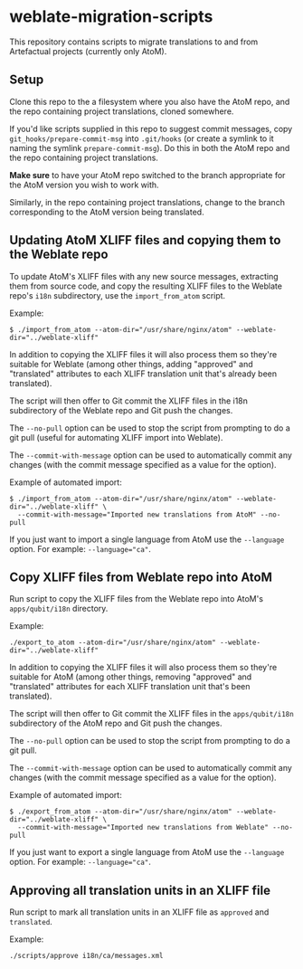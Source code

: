 # weblate-migration-scripts

This repository contains scripts to migrate translations to and from
Artefactual projects (currently only AtoM).


Setup
-----

Clone this repo to the a filesystem where you also have the AtoM repo, and the
repo containing project translations, cloned somewhere.

If you'd like scripts supplied in this repo to suggest commit messages, copy
`git_hooks/prepare-commit-msg` into `.git/hooks` (or create a symlink to it
naming the symlink `prepare-commit-msg`). Do this in both the AtoM repo and the
repo containing project translations.

**Make sure** to have your AtoM repo switched to the branch appropriate for the
AtoM version you wish to work with.

Similarly, in the repo containing project translations, change to the branch
corresponding to the AtoM version being translated.


Updating AtoM XLIFF files and copying them to the Weblate repo
--------------------------------------------------------------

To update AtoM's XLIFF files with any new source messages, extracting them from
source code, and copy the resulting XLIFF files to the Weblate repo's `i18n`
subdirectory, use the `import_from_atom` script.

Example:

    $ ./import_from_atom --atom-dir="/usr/share/nginx/atom" --weblate-dir="../weblate-xliff"

In addition to copying the XLIFF files it will also process them so they're
suitable for Weblate (among other things, adding "approved" and "translated"
attributes to each XLIFF translation unit that's already been translated).

The script will then offer to Git commit the XLIFF files in the i18n
subdirectory of the Weblate repo and Git push the changes.

The `--no-pull` option can be used to stop the script from prompting to do a
git pull (useful for automating XLIFF import into Weblate).

The `--commit-with-message` option can be used to automatically commit any
changes (with the commit message specified as a value for the option).

Example of automated import:

    $ ./import_from_atom --atom-dir="/usr/share/nginx/atom" --weblate-dir="../weblate-xliff" \
      --commit-with-message="Imported new translations from AtoM" --no-pull

If you just want to import a single language from AtoM use the `--language`
option. For example: `--language="ca"`.


Copy XLIFF files from Weblate repo into AtoM
--------------------------------------------

Run script to copy the XLIFF files from the Weblate repo into AtoM's
`apps/qubit/i18n` directory.

Example:

    ./export_to_atom --atom-dir="/usr/share/nginx/atom" --weblate-dir="../weblate-xliff"

In addition to copying the XLIFF files it will also process them so they're 
suitable for AtoM (among other things, removing "approved" and "translated" 
attributes for each XLIFF translation unit that's been translated).

The script will then offer to Git commit the XLIFF files in the
`apps/qubit/i18n` subdirectory of the AtoM repo and Git push the changes.

The `--no-pull` option can be used to stop the script from prompting to do a
git pull.

The `--commit-with-message` option can be used to automatically commit any
changes (with the commit message specified as a value for the option).

Example of automated import:

    $ ./export_from_atom --atom-dir="/usr/share/nginx/atom" --weblate-dir="../weblate-xliff" \
      --commit-with-message="Imported new translations from Weblate" --no-pull

If you just want to export a single language from AtoM use the `--language` 
option. For example: `--language="ca"`.


Approving all translation units in an XLIFF file
------------------------------------------------

Run script to mark all translation units in an XLIFF file as `approved` and
`translated`.

Example:

    ./scripts/approve i18n/ca/messages.xml
